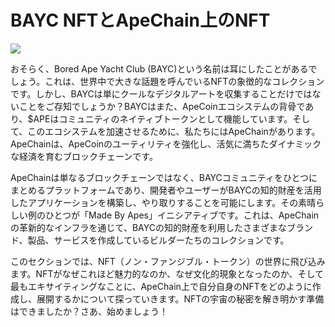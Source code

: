 # BAYC NFTとApeChain上のNFT

![](https://www.todaynftnews.com/wp-content/uploads/2022/07/BAYC-The-story-of-the-most-successful-NFT-ever.jpg)

おそらく、Bored Ape Yacht Club (BAYC)という名前は耳にしたことがあるでしょう。これは、世界中で大きな話題を呼んでいるNFTの象徴的なコレクションです。しかし、BAYCは単にクールなデジタルアートを収集することだけではないことをご存知でしょうか？BAYCはまた、ApeCoinエコシステムの背骨であり、$APEはコミュニティのネイティブトークンとして機能しています。そして、このエコシステムを加速させるために、私たちにはApeChainがあります。ApeChainは、ApeCoinのユーティリティを強化し、活気に満ちたダイナミックな経済を育むブロックチェーンです。

ApeChainは単なるブロックチェーンではなく、BAYCコミュニティをひとつにまとめるプラットフォームであり、開発者やユーザーがBAYCの知的財産を活用したアプリケーションを構築し、やり取りすることを可能にします。その素晴らしい例のひとつが「Made By Apes」イニシアティブです。これは、ApeChainの革新的なインフラを通じて、BAYCの知的財産を利用したさまざまなブランド、製品、サービスを作成しているビルダーたちのコレクションです。

このセクションでは、NFT（ノン・ファンジブル・トークン）の世界に飛び込みます。NFTがなぜこれほど魅力的なのか、なぜ文化的現象となったのか、そして最もエキサイティングなことに、ApeChain上で自分自身のNFTをどのように作成し、展開するかについて探っていきます。NFTの宇宙の秘密を解き明かす準備はできましたか？さあ、始めましょう！